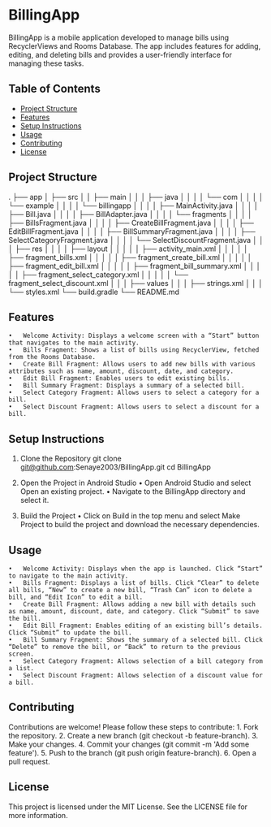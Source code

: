 # BillingApp

BillingApp is a mobile application developed to manage bills using RecyclerViews and Rooms Database. The app includes features for adding, editing, and deleting bills and provides a user-friendly interface for managing these tasks.

## Table of Contents
- [Project Structure](#project-structure)
- [Features](#features)
- [Setup Instructions](#setup-instructions)
- [Usage](#usage)
- [Contributing](#contributing)
- [License](#license)

## Project Structure
.
├── app
│   ├── src
│   │   ├── main
│   │   │   ├── java
│   │   │   │   └── com
│   │   │   │       └── example
│   │   │   │           └── billingapp
│   │   │   │               ├── MainActivity.java
│   │   │   │               ├── Bill.java
│   │   │   │               ├── BillAdapter.java
│   │   │   │               └── fragments
│   │   │   │                   ├── BillsFragment.java
│   │   │   │                   ├── CreateBillFragment.java
│   │   │   │                   ├── EditBillFragment.java
│   │   │   │                   ├── BillSummaryFragment.java
│   │   │   │                   ├── SelectCategoryFragment.java
│   │   │   │                   └── SelectDiscountFragment.java
│   │   │   ├── res
│   │   │   │   ├── layout
│   │   │   │   │   ├── activity_main.xml
│   │   │   │   │   ├── fragment_bills.xml
│   │   │   │   │   ├── fragment_create_bill.xml
│   │   │   │   │   ├── fragment_edit_bill.xml
│   │   │   │   │   ├── fragment_bill_summary.xml
│   │   │   │   │   ├── fragment_select_category.xml
│   │   │   │   │   └── fragment_select_discount.xml
│   │   │   ├── values
│   │   │       ├── strings.xml
│   │   │       └── styles.xml
└── build.gradle
└── README.md

## Features
	•	Welcome Activity: Displays a welcome screen with a “Start” button that navigates to the main activity.
	•	Bills Fragment: Shows a list of bills using RecyclerView, fetched from the Rooms Database.
	•	Create Bill Fragment: Allows users to add new bills with various attributes such as name, amount, discount, date, and category.
	•	Edit Bill Fragment: Enables users to edit existing bills.
	•	Bill Summary Fragment: Displays a summary of a selected bill.
	•	Select Category Fragment: Allows users to select a category for a bill.
	•	Select Discount Fragment: Allows users to select a discount for a bill.

## Setup Instructions
1. Clone the Repository
   git clone git@github.com:Senaye2003/BillingApp.git
   cd BillingApp
   
2.	Open the Project in Android Studio
	•	Open Android Studio and select Open an existing project.
	•	Navigate to the BillingApp directory and select it.

3.	Build the Project
	•	Click on Build in the top menu and select Make Project to build the project and download the necessary dependencies.

## Usage

	•	Welcome Activity: Displays when the app is launched. Click “Start” to navigate to the main activity.
	•	Bills Fragment: Displays a list of bills. Click “Clear” to delete all bills, “New” to create a new bill, “Trash Can” icon to delete a bill, and “Edit Icon” to edit a bill.
	•	Create Bill Fragment: Allows adding a new bill with details such as name, amount, discount, date, and category. Click “Submit” to save the bill.
	•	Edit Bill Fragment: Enables editing of an existing bill’s details. Click “Submit” to update the bill.
	•	Bill Summary Fragment: Shows the summary of a selected bill. Click “Delete” to remove the bill, or “Back” to return to the previous screen.
	•	Select Category Fragment: Allows selection of a bill category from a list.
	•	Select Discount Fragment: Allows selection of a discount value for a bill.
## Contributing
  Contributions are welcome! Please follow these steps to contribute:
	1.	Fork the repository.
	2.	Create a new branch (git checkout -b feature-branch).
	3.	Make your changes.
	4.	Commit your changes (git commit -m 'Add some feature').
	5.	Push to the branch (git push origin feature-branch).
	6.	Open a pull request.

## License
This project is licensed under the MIT License. See the LICENSE file for more information.
